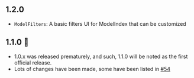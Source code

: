 ## 1.2.0
- `ModelFilters`: A basic filters UI for ModelIndex that can be customized


## 1.1.0 🎉
- 1.0.x was released prematurely, and such, 1.1.0 will be noted as the first official release.
- Lots of changes have been made, some have been listed in [#54](https://github.com/autoinvent/conveyor/pull/54) 